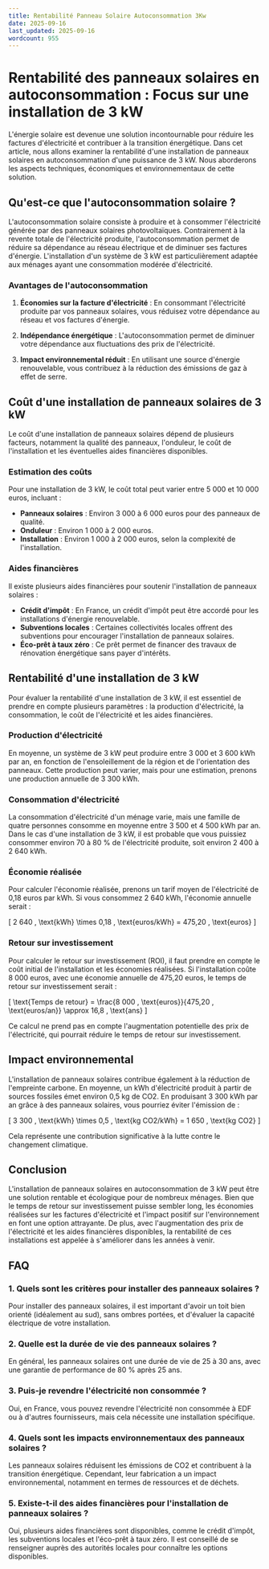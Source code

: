 ```yaml
---
title: Rentabilité Panneau Solaire Autoconsommation 3Kw
date: 2025-09-16
last_updated: 2025-09-16
wordcount: 955
---
```


# Rentabilité des panneaux solaires en autoconsommation : Focus sur une installation de 3 kW

L'énergie solaire est devenue une solution incontournable pour réduire les factures d'électricité et contribuer à la transition énergétique. Dans cet article, nous allons examiner la rentabilité d'une installation de panneaux solaires en autoconsommation d'une puissance de 3 kW. Nous aborderons les aspects techniques, économiques et environnementaux de cette solution.

## Qu'est-ce que l'autoconsommation solaire ?

L'autoconsommation solaire consiste à produire et à consommer l'électricité générée par des panneaux solaires photovoltaïques. Contrairement à la revente totale de l'électricité produite, l'autoconsommation permet de réduire sa dépendance au réseau électrique et de diminuer ses factures d'énergie. L'installation d'un système de 3 kW est particulièrement adaptée aux ménages ayant une consommation modérée d'électricité.

### Avantages de l'autoconsommation

1. **Économies sur la facture d'électricité** : En consommant l'électricité produite par vos panneaux solaires, vous réduisez votre dépendance au réseau et vos factures d'énergie.
   
2. **Indépendance énergétique** : L'autoconsommation permet de diminuer votre dépendance aux fluctuations des prix de l'électricité.

3. **Impact environnemental réduit** : En utilisant une source d'énergie renouvelable, vous contribuez à la réduction des émissions de gaz à effet de serre.

## Coût d'une installation de panneaux solaires de 3 kW

Le coût d'une installation de panneaux solaires dépend de plusieurs facteurs, notamment la qualité des panneaux, l'onduleur, le coût de l'installation et les éventuelles aides financières disponibles.

### Estimation des coûts

Pour une installation de 3 kW, le coût total peut varier entre 5 000 et 10 000 euros, incluant :

- **Panneaux solaires** : Environ 3 000 à 6 000 euros pour des panneaux de qualité.
- **Onduleur** : Environ 1 000 à 2 000 euros.
- **Installation** : Environ 1 000 à 2 000 euros, selon la complexité de l'installation.

### Aides financières

Il existe plusieurs aides financières pour soutenir l'installation de panneaux solaires :

- **Crédit d'impôt** : En France, un crédit d'impôt peut être accordé pour les installations d'énergie renouvelable.
- **Subventions locales** : Certaines collectivités locales offrent des subventions pour encourager l'installation de panneaux solaires.
- **Éco-prêt à taux zéro** : Ce prêt permet de financer des travaux de rénovation énergétique sans payer d'intérêts.

## Rentabilité d'une installation de 3 kW

Pour évaluer la rentabilité d'une installation de 3 kW, il est essentiel de prendre en compte plusieurs paramètres : la production d'électricité, la consommation, le coût de l'électricité et les aides financières.

### Production d'électricité

En moyenne, un système de 3 kW peut produire entre 3 000 et 3 600 kWh par an, en fonction de l'ensoleillement de la région et de l'orientation des panneaux. Cette production peut varier, mais pour une estimation, prenons une production annuelle de 3 300 kWh.

### Consommation d'électricité

La consommation d'électricité d'un ménage varie, mais une famille de quatre personnes consomme en moyenne entre 3 500 et 4 500 kWh par an. Dans le cas d'une installation de 3 kW, il est probable que vous puissiez consommer environ 70 à 80 % de l'électricité produite, soit environ 2 400 à 2 640 kWh.

### Économie réalisée

Pour calculer l'économie réalisée, prenons un tarif moyen de l'électricité de 0,18 euros par kWh. Si vous consommez 2 640 kWh, l'économie annuelle serait :

\[ 
2 640 \, \text{kWh} \times 0,18 \, \text{euros/kWh} = 475,20 \, \text{euros} 
\]

### Retour sur investissement

Pour calculer le retour sur investissement (ROI), il faut prendre en compte le coût initial de l'installation et les économies réalisées. Si l'installation coûte 8 000 euros, avec une économie annuelle de 475,20 euros, le temps de retour sur investissement serait :

\[ 
\text{Temps de retour} = \frac{8 000 \, \text{euros}}{475,20 \, \text{euros/an}} \approx 16,8 \, \text{ans} 
\]

Ce calcul ne prend pas en compte l'augmentation potentielle des prix de l'électricité, qui pourrait réduire le temps de retour sur investissement.

## Impact environnemental

L'installation de panneaux solaires contribue également à la réduction de l'empreinte carbone. En moyenne, un kWh d'électricité produit à partir de sources fossiles émet environ 0,5 kg de CO2. En produisant 3 300 kWh par an grâce à des panneaux solaires, vous pourriez éviter l'émission de :

\[ 
3 300 \, \text{kWh} \times 0,5 \, \text{kg CO2/kWh} = 1 650 \, \text{kg CO2} 
\]

Cela représente une contribution significative à la lutte contre le changement climatique.

## Conclusion

L'installation de panneaux solaires en autoconsommation de 3 kW peut être une solution rentable et écologique pour de nombreux ménages. Bien que le temps de retour sur investissement puisse sembler long, les économies réalisées sur les factures d'électricité et l'impact positif sur l'environnement en font une option attrayante. De plus, avec l'augmentation des prix de l'électricité et les aides financières disponibles, la rentabilité de ces installations est appelée à s'améliorer dans les années à venir.

## FAQ

### 1. Quels sont les critères pour installer des panneaux solaires ?

Pour installer des panneaux solaires, il est important d'avoir un toit bien orienté (idéalement au sud), sans ombres portées, et d'évaluer la capacité électrique de votre installation.

### 2. Quelle est la durée de vie des panneaux solaires ?

En général, les panneaux solaires ont une durée de vie de 25 à 30 ans, avec une garantie de performance de 80 % après 25 ans.

### 3. Puis-je revendre l'électricité non consommée ?

Oui, en France, vous pouvez revendre l'électricité non consommée à EDF ou à d'autres fournisseurs, mais cela nécessite une installation spécifique.

### 4. Quels sont les impacts environnementaux des panneaux solaires ?

Les panneaux solaires réduisent les émissions de CO2 et contribuent à la transition énergétique. Cependant, leur fabrication a un impact environnemental, notamment en termes de ressources et de déchets.

### 5. Existe-t-il des aides financières pour l'installation de panneaux solaires ?

Oui, plusieurs aides financières sont disponibles, comme le crédit d'impôt, les subventions locales et l'éco-prêt à taux zéro. Il est conseillé de se renseigner auprès des autorités locales pour connaître les options disponibles.